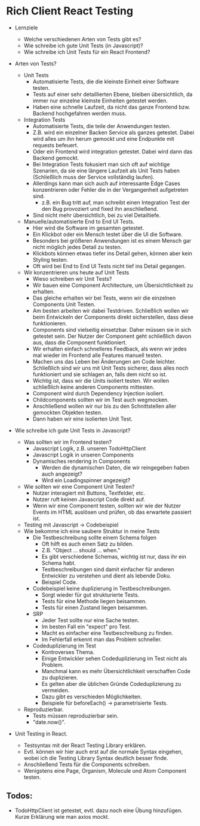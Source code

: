 # Rich Client React Testing

- Lernziele
    - Welche verschiedenen Arten von Tests gibt es?
    - Wie schreibe ich gute Unit Tests (in Javascript)?
    - Wie schreibe ich Unit Tests für ein React Frontend?

- Arten von Tests?
    - Unit Tests
        - Automatisierte Tests, die die kleinste Einheit einer Software testen.
        - Tests auf einer sehr detaillierten Ebene, bleiben übersichtlich, da immer nur einzelne kleinste Einheiten getestet werden.
        - Haben eine schnelle Laufzeit, da nicht das ganze Frontend bzw. Backend hochgefahren werden muss.
    - Integration Tests
        - Automatisierte Tests, die teile der Anwendungen testen.
        - Z.B. wird ein einzelner Backen Service als ganzes getestet. Dabei wird alles um ihn herum gemockt und eine Endpunkte mit requests befeuert.
        - Oder ein Frontend wird integration getestet. Dabei wird dann das Backend gemockt.
        - Bei Integration Tests fokusiert man sich oft auf wichtige Szenarien, da sie eine längere Laufzeit als Unit Tests haben (Schließlich muss der Service vollständig laufen).
        - Allerdings kann man sich auch auf interessante Edge Cases konzentrieren oder Fehler die in der Vergangenheit aufgetreten sind.
            - z.B. ein Bug tritt auf, man schreibt einen Integration Test der den Bug provoziert und fixed ihn anschließend.
        - Sind nicht mehr übersichtlich, bei zu viel Detailtiefe.
    - Manuelle/automatisierte End to End UI Tests.
        - Hier wird die Software im gesamten getestet.
        - Ein Klickbot oder ein Mensch testet über die UI die Software.
        - Besonders bei größeren Anwendungen ist es einem Mensch gar nicht möglich jedes Detail zu testen.
        - Klickbots können etwas tiefer ins Detail gehen, können aber kein Styling testen.
        - Oft wird bei End to End UI Tests nicht tief ins Detail gegangen.
    - Wir konzentrieren uns heute auf Unit Tests
        - Wieso schreiben wir Unit Tests?
        - Wir bauen eine Component Architecture, um Übersichtlichkeit zu erhalten.
        - Das gleiche erhalten wir bei Tests, wenn wir die einzelnen Components Unit Testen.
        - Am besten arbeiten wir dabei Testdriven. Schließlich wollen wir beim Entwickeln der Components direkt sicherstellen, dass diese funktionieren.
        - Components sind vielseitig einsetzbar. Daher müssen sie in sich getestet sein. Der Nutzer der Component geht schließlich davon aus, dass die Component funktioniert.
        - Wir erhalten einfach schnelleres Feedback, als wenn wir jedes mal wieder im Frontend alle Features manuell testen.
        - Machen uns das Leben bei Änderungen am Code leichter. Schließlich sind wir uns mit Unit Tests sicherer, dass alles noch funktioniert und sie schlagen an, falls dem nicht so ist.
        - Wichtig ist, dass wir die Units isoliert testen. Wir wollen schließlich keine anderen Components mittesten.
        - Component wird durch Dependency Injection isoliert.
        - Childcomponents sollten wir im Test auch wegmocken.
        - Anschließend wollen wir nur bis zu den Schnittstellen aller gemockten Objekten testen.
        - Dann haben wir eine isolierten Unit Test.

- Wie schreibe ich gute Unit Tests in Javascript?
    - Was sollten wir im Frontend testen?
        - Javascript Logik, z.B. unseren TodoHttpClient
        - Javascript Logik in unseren Components
        - Dynamisches rendering in Components
            - Werden die dynamischen Daten, die wir reingegeben haben auch angezeigt?
            - Wird ein Loadingspinner angezeigt?
    - Wie sollten wir eine Component Unit Testen?
        - Nutzer interagiert mit Buttons, Textfelder, etc.
        - Nutzer ruft keinen Javascript Code direkt auf.
        - Wenn wir eine Component testen, sollten wir wie der Nutzer Events im HTML auslösen und prüfen, ob das erwartete passiert ist.
    - Testing mit Javascript -> Codebeispiel
    - Wie bekomme ich eine saubere Struktur in meine Tests
        - Die Testbeschreibung sollte einem Schema folgen
            - Oft hilft es auch einen Satz zu bilden.
            - Z.B. "Object ... should ... when."
            - Es gibt verschiedene Schemas, wichtig ist nur, dass ihr ein Schema habt.
            - Testbeschreibungen sind damit einfacher für anderen Entwickler zu verstehen und dient als lebende Doku.
            - Beispiel Code.
        - Codebeispiel keine duplizierung in Testbeschreibungen.
            - Sorgt wieder für gut strukturierte Tests.
            - Tests für eine Methode liegen beisammen.
            - Tests für einen Zustand liegen beisammen.
        - SRP
            - Jeder Test sollte nur eine Sache testen.
            - Im besten Fall ein "expect" pro Test.
            - Macht es einfacher eine Testbeschreibung zu finden.
            - Im Fehlerfall erkennt man das Problem schneller.
        - Codeduplizierung im Test
            - Kontroverses Thema.
            - Einige Entwickler sehen Codeduplizierung im Test nicht als Problem.
            - Manchmal kann es mehr Übersichtlichkeit verschaffen Code zu duplizieren.
            - Es gelten aber die üblichen Gründe Codeduplizierung zu vermeiden.
            - Dazu gibt es verschieden Möglichkeiten.
            - Beispiele für beforeEach() -> parametrisierte Tests.
    - Reproduzierbar.
        - Tests müssen reproduzierbar sein.
        - "date.now()".
    
- Unit Testing in React.
    - Testsyntax mit der React Testing Library erklären.
    - Evtl. können wir hier auch erst auf die normale Syntax eingehen, wobei ich die Testing Library Syntax deutlich besser finde.
    - Anschließend Tests für die Components schreiben.
    - Wenigstens eine Page, Organism, Molecule und Atom Component testen.

## Todos:
- TodoHttpClient ist getestet, evtl. dazu noch eine Übung hinzufügen. Kurze Erklärung wie man axios mockt.
